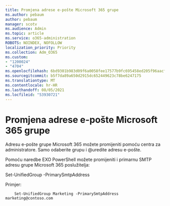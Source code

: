 ```yaml
---
title: Promjena adrese e-pošte Microsoft 365 grupe
ms.author: pebaum
author: pebaum
manager: scotv
ms.audience: Admin
ms.topic: article
ms.service: o365-administration
ROBOTS: NOINDEX, NOFOLLOW
localization_priority: Priority
ms.collection: Adm_O365
ms.custom:
- "1200024"
- "4704"
ms.openlocfilehash: 6bd9301b983d09f6a0058fee17577b9fc695458ed205f96aacf79a87e4a91e34
ms.sourcegitcommit: b5f7da89a650d2915dc652449623c78be6247175
ms.translationtype: MT
ms.contentlocale: hr-HR
ms.lasthandoff: 08/05/2021
ms.locfileid: "53930721"
---
```

# <a name="change-email-address-of-a-microsoft-365-group"></a>Promjena adrese e-pošte Microsoft 365 grupe

Adresu e-pošte grupe Microsoft 365 možete promijeniti pomoću centra za administratore. Samo odaberite grupu i @uredite adresu e-pošte.

Pomoću naredbe EXO PowerShell možete promijeniti i primarnu SMTP adresu grupe Microsoft 365 poslužitelja:

Set-UnifiedGroup <Group Name> -PrimarySmtpAddress <new SMTP Address>

Primjer:

```
    Set-UnifiedGroup Marketing -PrimarySmtpAddress marketing@contoso.com
```
